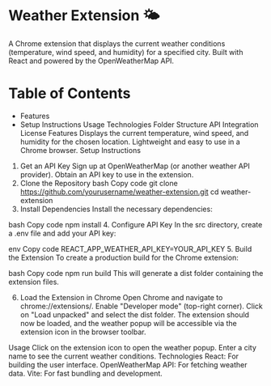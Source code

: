 # Weather Extension 🌤️

A Chrome extension that displays the current weather conditions (temperature, wind speed, and humidity) for a specified city. Built with React and powered by the OpenWeatherMap API.

# Table of Contents
- Features
- Setup Instructions
Usage
Technologies
Folder Structure
API Integration
License
Features
Displays the current temperature, wind speed, and humidity for the chosen location.
Lightweight and easy to use in a Chrome browser.
Setup Instructions
1. Get an API Key
Sign up at OpenWeatherMap (or another weather API provider).
Obtain an API key to use in the extension.
2. Clone the Repository
bash
Copy code
git clone https://github.com/yourusername/weather-extension.git
cd weather-extension
3. Install Dependencies
Install the necessary dependencies:

bash
Copy code
npm install
4. Configure API Key
In the src directory, create a .env file and add your API key:

env
Copy code
REACT_APP_WEATHER_API_KEY=YOUR_API_KEY
5. Build the Extension
To create a production build for the Chrome extension:

bash
Copy code
npm run build
This will generate a dist folder containing the extension files.

6. Load the Extension in Chrome
Open Chrome and navigate to chrome://extensions/.
Enable "Developer mode" (top-right corner).
Click on "Load unpacked" and select the dist folder.
The extension should now be loaded, and the weather popup will be accessible via the extension icon in the browser toolbar.

Usage
Click on the extension icon to open the weather popup.
Enter a city name to see the current weather conditions.
Technologies
React: For building the user interface.
OpenWeatherMap API: For fetching weather data.
Vite: For fast bundling and development.
